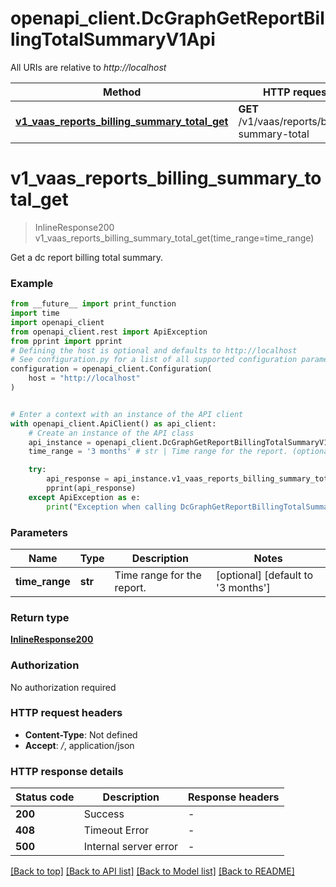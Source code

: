 # openapi_client.DcGraphGetReportBillingTotalSummaryV1Api

All URIs are relative to *http://localhost*

Method | HTTP request | Description
------------- | ------------- | -------------
[**v1_vaas_reports_billing_summary_total_get**](DcGraphGetReportBillingTotalSummaryV1Api.md#v1_vaas_reports_billing_summary_total_get) | **GET** /v1/vaas/reports/billing-summary-total | 


# **v1_vaas_reports_billing_summary_total_get**
> InlineResponse200 v1_vaas_reports_billing_summary_total_get(time_range=time_range)



Get a dc report billing total summary.

### Example

```python
from __future__ import print_function
import time
import openapi_client
from openapi_client.rest import ApiException
from pprint import pprint
# Defining the host is optional and defaults to http://localhost
# See configuration.py for a list of all supported configuration parameters.
configuration = openapi_client.Configuration(
    host = "http://localhost"
)


# Enter a context with an instance of the API client
with openapi_client.ApiClient() as api_client:
    # Create an instance of the API class
    api_instance = openapi_client.DcGraphGetReportBillingTotalSummaryV1Api(api_client)
    time_range = '3 months' # str | Time range for the report. (optional) (default to '3 months')

    try:
        api_response = api_instance.v1_vaas_reports_billing_summary_total_get(time_range=time_range)
        pprint(api_response)
    except ApiException as e:
        print("Exception when calling DcGraphGetReportBillingTotalSummaryV1Api->v1_vaas_reports_billing_summary_total_get: %s\n" % e)
```

### Parameters

Name | Type | Description  | Notes
------------- | ------------- | ------------- | -------------
 **time_range** | **str**| Time range for the report. | [optional] [default to &#39;3 months&#39;]

### Return type

[**InlineResponse200**](InlineResponse200.md)

### Authorization

No authorization required

### HTTP request headers

 - **Content-Type**: Not defined
 - **Accept**: */*, application/json

### HTTP response details
| Status code | Description | Response headers |
|-------------|-------------|------------------|
**200** | Success |  -  |
**408** | Timeout Error |  -  |
**500** | Internal server error |  -  |

[[Back to top]](#) [[Back to API list]](../README.md#documentation-for-api-endpoints) [[Back to Model list]](../README.md#documentation-for-models) [[Back to README]](../README.md)

